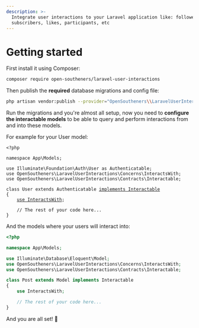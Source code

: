 ```yaml
---
description: >-
  Integrate user interactions to your Laravel application like: followers,
  subscribers, likes, participants, etc
---
```


# Getting started

First install it using Composer:

```bash
composer require open-southeners/laravel-user-interactions
```

Then publish the **required** database migrations and config file:

```bash
php artisan vendor:publish --provider="OpenSoutheners\\LaravelUserInteractions\\ServiceProvider"
```

Run the migrations and you're almost all setup, now you need to **configure the interactable models** to be able to query and perform interactions from and into these models.

For example for your User model:

<pre class="language-php"><code class="lang-php">&#x3C;?php

namespace App\Models;

use Illuminate\Foundation\Auth\User as Authenticatable;
use OpenSoutheners\LaravelUserInteractions\Concerns\InteractsWith;
use OpenSoutheners\LaravelUserInteractions\Contracts\Interactable;

class User extends Authenticatable <a data-footnote-ref href="#user-content-fn-1">implements Interactable</a>
{
    <a data-footnote-ref href="#user-content-fn-2">use InteractsWith</a>;
    
    // The rest of your code here...
}
</code></pre>

And the models where your users will interact into:

```php
<?php

namespace App\Models;

use Illuminate\Database\Eloquent\Model;
use OpenSoutheners\LaravelUserInteractions\Concerns\InteractsWith;
use OpenSoutheners\LaravelUserInteractions\Contracts\Interactable;

class Post extends Model implements Interactable
{
    use InteractsWith;

    // The rest of your code here...
}

```

And you are all set! 🎉

[^1]: Add this interface to the model to be able to use the model within the package functionality

[^2]: Also don't forget the trait that will make the actual functionality (relationships) work
